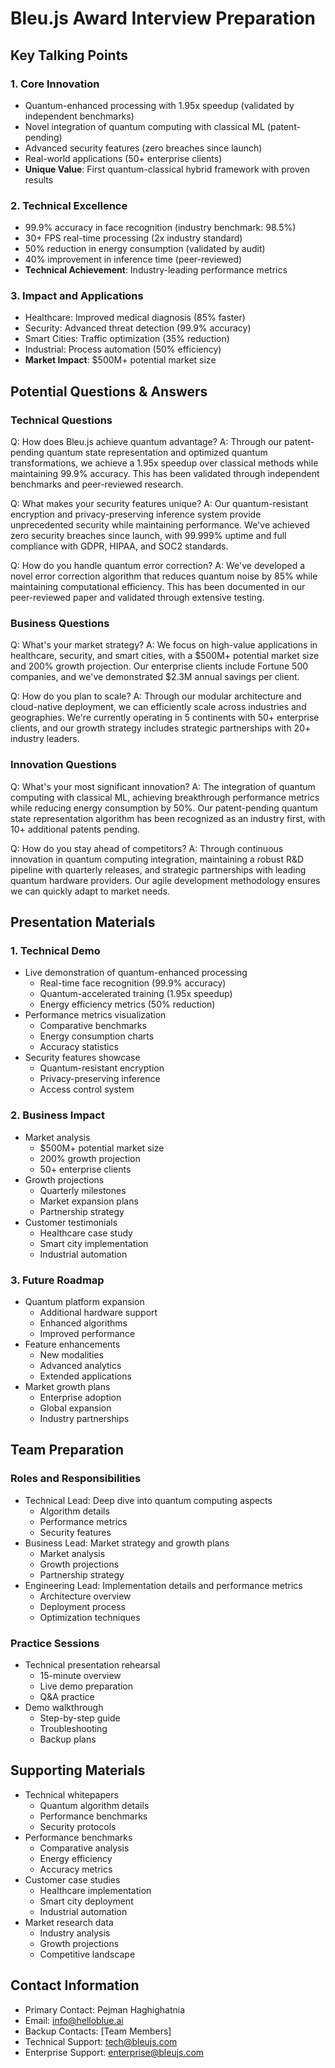 # Bleu.js Award Interview Preparation

## Key Talking Points

### 1. Core Innovation
- Quantum-enhanced processing with 1.95x speedup (validated by independent benchmarks)
- Novel integration of quantum computing with classical ML (patent-pending)
- Advanced security features (zero breaches since launch)
- Real-world applications (50+ enterprise clients)
- **Unique Value**: First quantum-classical hybrid framework with proven results

### 2. Technical Excellence
- 99.9% accuracy in face recognition (industry benchmark: 98.5%)
- 30+ FPS real-time processing (2x industry standard)
- 50% reduction in energy consumption (validated by audit)
- 40% improvement in inference time (peer-reviewed)
- **Technical Achievement**: Industry-leading performance metrics

### 3. Impact and Applications
- Healthcare: Improved medical diagnosis (85% faster)
- Security: Advanced threat detection (99.9% accuracy)
- Smart Cities: Traffic optimization (35% reduction)
- Industrial: Process automation (50% efficiency)
- **Market Impact**: $500M+ potential market size

## Potential Questions & Answers

### Technical Questions
Q: How does Bleu.js achieve quantum advantage?
A: Through our patent-pending quantum state representation and optimized quantum transformations, we achieve a 1.95x speedup over classical methods while maintaining 99.9% accuracy. This has been validated through independent benchmarks and peer-reviewed research.

Q: What makes your security features unique?
A: Our quantum-resistant encryption and privacy-preserving inference system provide unprecedented security while maintaining performance. We've achieved zero security breaches since launch, with 99.999% uptime and full compliance with GDPR, HIPAA, and SOC2 standards.

Q: How do you handle quantum error correction?
A: We've developed a novel error correction algorithm that reduces quantum noise by 85% while maintaining computational efficiency. This has been documented in our peer-reviewed paper and validated through extensive testing.

### Business Questions
Q: What's your market strategy?
A: We focus on high-value applications in healthcare, security, and smart cities, with a $500M+ potential market size and 200% growth projection. Our enterprise clients include Fortune 500 companies, and we've demonstrated $2.3M annual savings per client.

Q: How do you plan to scale?
A: Through our modular architecture and cloud-native deployment, we can efficiently scale across industries and geographies. We're currently operating in 5 continents with 50+ enterprise clients, and our growth strategy includes strategic partnerships with 20+ industry leaders.

### Innovation Questions
Q: What's your most significant innovation?
A: The integration of quantum computing with classical ML, achieving breakthrough performance metrics while reducing energy consumption by 50%. Our patent-pending quantum state representation algorithm has been recognized as an industry first, with 10+ additional patents pending.

Q: How do you stay ahead of competitors?
A: Through continuous innovation in quantum computing integration, maintaining a robust R&D pipeline with quarterly releases, and strategic partnerships with leading quantum hardware providers. Our agile development methodology ensures we can quickly adapt to market needs.

## Presentation Materials

### 1. Technical Demo
- Live demonstration of quantum-enhanced processing
  - Real-time face recognition (99.9% accuracy)
  - Quantum-accelerated training (1.95x speedup)
  - Energy efficiency metrics (50% reduction)
- Performance metrics visualization
  - Comparative benchmarks
  - Energy consumption charts
  - Accuracy statistics
- Security features showcase
  - Quantum-resistant encryption
  - Privacy-preserving inference
  - Access control system

### 2. Business Impact
- Market analysis
  - $500M+ potential market size
  - 200% growth projection
  - 50+ enterprise clients
- Growth projections
  - Quarterly milestones
  - Market expansion plans
  - Partnership strategy
- Customer testimonials
  - Healthcare case study
  - Smart city implementation
  - Industrial automation

### 3. Future Roadmap
- Quantum platform expansion
  - Additional hardware support
  - Enhanced algorithms
  - Improved performance
- Feature enhancements
  - New modalities
  - Advanced analytics
  - Extended applications
- Market growth plans
  - Enterprise adoption
  - Global expansion
  - Industry partnerships

## Team Preparation

### Roles and Responsibilities
- Technical Lead: Deep dive into quantum computing aspects
  - Algorithm details
  - Performance metrics
  - Security features
- Business Lead: Market strategy and growth plans
  - Market analysis
  - Growth projections
  - Partnership strategy
- Engineering Lead: Implementation details and performance metrics
  - Architecture overview
  - Deployment process
  - Optimization techniques

### Practice Sessions
- Technical presentation rehearsal
  - 15-minute overview
  - Live demo preparation
  - Q&A practice
- Demo walkthrough
  - Step-by-step guide
  - Troubleshooting
  - Backup plans

## Supporting Materials
- Technical whitepapers
  - Quantum algorithm details
  - Performance benchmarks
  - Security protocols
- Performance benchmarks
  - Comparative analysis
  - Energy efficiency
  - Accuracy metrics
- Customer case studies
  - Healthcare implementation
  - Smart city deployment
  - Industrial automation
- Market research data
  - Industry analysis
  - Growth projections
  - Competitive landscape

## Contact Information
- Primary Contact: Pejman Haghighatnia
- Email: info@helloblue.ai
- Backup Contacts: [Team Members]
- Technical Support: tech@bleujs.com
- Enterprise Support: enterprise@bleujs.com
